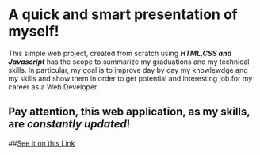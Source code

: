 # A quick and smart presentation of myself!

This simple web project, created from scratch using ***HTML,CSS and Javascript*** has the scope to summarize my graduations and my technical skills.
In particular, my goal is to improve day by day my knowlewdge and my skills and show them in order to get potential and interesting job for my career as a Web Developer.

## Pay attention, this web application, as my skills, are ***constantly updated***! 
##[See it on this Link](https://marvelous-cactus-7f2dc7.netlify.app/)
